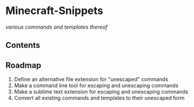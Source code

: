 # Minecraft-Snippets
_various commands and templates thereof_

## Contents

## Roadmap
1. Define an alternative file extension for "unescaped" commands
2. Make a command line tool for escaping and unescaping commands
3. Make a sublime text extension for escaping and unescaping commands
4. Convert all existing commands and templates to their unescaped form

